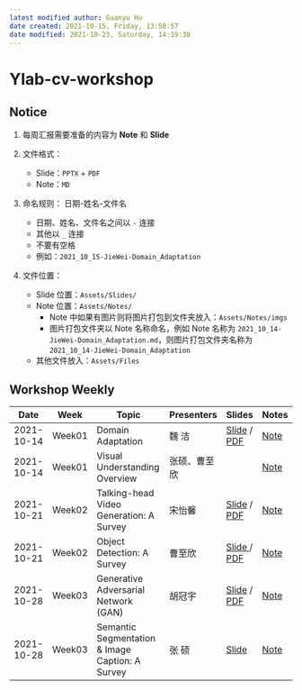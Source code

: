 ```yaml
---
latest modified author: Guanyu Hu
date created: 2021-10-15, Friday, 13:58:57
date modified: 2021-10-23, Saturday, 14:19:38
---
```


# Ylab-cv-workshop

## Notice

1. 每周汇报需要准备的内容为 **Note** 和 **Slide**

2. 文件格式：

   - Slide：`PPTX` + `PDF`
   - Note：`MD`

3. 命名规则： 日期-姓名-文件名

   - 日期、姓名、文件名之间以 `-` 连接
   - 其他以 `_` 连接
   - 不要有空格
   - 例如：`2021_10_15-JieWei-Domain_Adaptation`

4. 文件位置：

   - Slide 位置：`Assets/Slides/`
   - Note 位置：`Assets/Notes/`
     - Note 中如果有图片则将图片打包到文件夹放入：`Assets/Notes/imgs`
     - 图片打包文件夹以 Note 名称命名，例如 Note 名称为 `2021_10_14-JieWei-Domain_Adaptation.md`，则图片打包文件夹名称为 `2021_10_14-JieWei-Domain_Adaptation`
   - 其他文件放入：`Assets/Files`

## Workshop Weekly

| Date       | Week   | Topic                                           | Presenters   | Slides                                                                                | Notes                                                                          |
| ---------- | ------ | ----------------------------------------------- | ------------ | ------------------------------------------------------------------------------------- | ------------------------------------------------------------------------------ |
| 2021-10-14 | Week01 | Domain Adaptation                               | 魏 洁        | [Slide](Assets/Slides/2021_10_14-JieWei-Domain_Adaptation.pptx) / [PDF]()             | [Note](Assets/Notes/2021_10_14-JieWei-Domain_Adaptation.md)                    |
| 2021-10-14 | Week01 | Visual Understanding Overview                   | 张硕、曹至欣 |                                                                                       | [Note](Assets/Notes/2021_10_14-ZhangShuo_Cao-Visual_Understanding_Overview.md) |
| 2021-10-21 | Week02 | Talking-head Video Generation: A Survey         | 宋怡馨       | [Slide](Assets/Slides/2021_10_21-YixinSong-Talking_Head_Generation.pptx) / [PDF]()    | [Note](Assets/Notes/2021_10_21-YixinSong-Talking_Head_Generation.md)           |
| 2021-10-21 | Week02 | Object Detection: A Survey                      | 曹至欣       | [Slide ](Assets/Slides/2021_10_21-ZhixinCao-Object_Detection_A_Survey.pptx) / [PDF]() | [Note](Assets/Notes/2021_10_21-ZhixinCao-Object_Detection_A_survey.md)         |
| 2021-10-28 | Week03 | Generative Adversarial Network (GAN)            | 胡冠宇       | [Slide](Assets\Slides\2021_11_01-GuanyuHu-Generative_Adversarial_Network.pptx) / [PDF]()       | [Note](Assets\Notes\2021_11_01-GuanyuHu-Generative_Adversarial_Network.md)     |
| 2021-10-28 | Week03 | Semantic Segmentation & Image Caption: A Survey | 张 硕        | [Slide ](Assets/Slides/2021_11_1-ZhangShuo-Panoptic_Segmentation_survey.pptx)         | [Note](Assets/Notes/2021_11_1-ZhangShuo-Panoptic_Segmentation_survey.md)       |
